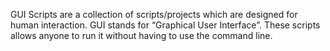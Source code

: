 GUI Scripts are a collection of scripts/projects which are designed for human interaction. GUI stands for “Graphical User Interface”. These scripts allows anyone to run it without having to use the command line.
